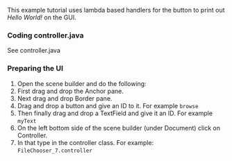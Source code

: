 This example tutorial uses lambda based handlers for the button to print out *Hello World!* on the GUI.

### Coding controller.java

See controller.java

### Preparing the UI

1. Open the scene builder and do the following:
  1. First drag and drop the Anchor pane.
  2. Next drag and drop Border pane.
  3. Drag and drop a button and give an ID to it. For example `browse`
  4. Then finally drag and drop a TextField and give it an ID. For example `myText`
2. On the left bottom side of the scene builder (under Document) click on Controller.
3. In that type in the controller class. For example: `FileChooser_7.controller`
